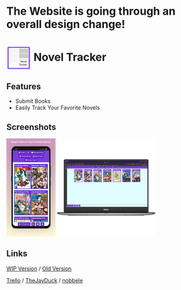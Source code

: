 
# The Website is going through an overall design change!

# <img alt="logo" src="public/icon.svg" width=64 align="center" /> Novel Tracker

## Features
* Submit Books
* Easily Track Your Favorite Novels

## Screenshots
<img alt="mobile mockup" src="public/mockup_MOBILE.png" width=128 /> <img alt="pc mockup" src="public/mockup_PC.png" width=256 />

## Links
[WIP Version](http://lightnoveltracker.herokuapp.com/) /
[Old Version](https://lightnoveltracker-old.herokuapp.com/)


[Trello](https://trello.com/b/dPv92vJW/light-novel-tracker) /
[TheJayDuck](https://github.com/thejayduck) /
[nobbele](https://github.com/nobbele)
